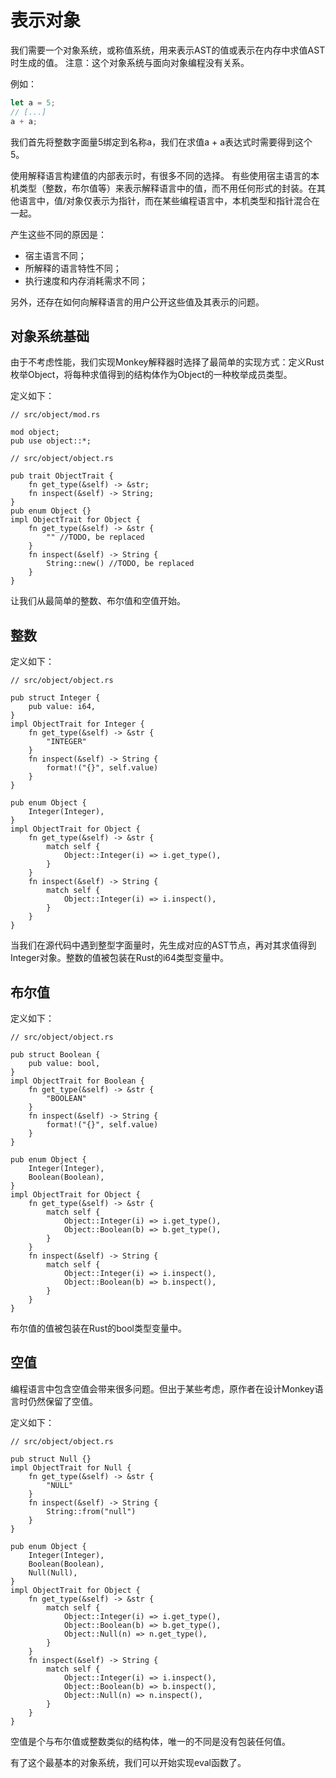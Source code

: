 # 表示对象

我们需要一个对象系统，或称值系统，用来表示AST的值或表示在内存中求值AST时生成的值。
注意：这个对象系统与面向对象编程没有关系。

例如：
```js
let a = 5;
// [...]
a + a;
```
我们首先将整数字面量5绑定到名称a，我们在求值a + a表达式时需要得到这个5。

使用解释语言构建值的内部表示时，有很多不同的选择。
有些使用宿主语言的本机类型（整数，布尔值等）来表示解释语言中的值，而不用任何形式的封装。在其他语言中，值/对象仅表示为指针，而在某些编程语言中，本机类型和指针混合在一起。

产生这些不同的原因是：
- 宿主语言不同；
- 所解释的语言特性不同；
- 执行速度和内存消耗需求不同；

另外，还存在如何向解释语言的用户公开这些值及其表示的问题。

## 对象系统基础

由于不考虑性能，我们实现Monkey解释器时选择了最简单的实现方式：定义Rust枚举Object，将每种求值得到的结构体作为Object的一种枚举成员类型。

定义如下：

```rust,noplaypen
// src/object/mod.rs

mod object;
pub use object::*;
```

```rust,noplaypen
// src/object/object.rs

pub trait ObjectTrait {
    fn get_type(&self) -> &str;
    fn inspect(&self) -> String;
}
pub enum Object {}
impl ObjectTrait for Object {
    fn get_type(&self) -> &str {
        "" //TODO, be replaced
    }
    fn inspect(&self) -> String {
        String::new() //TODO, be replaced
    }
}
```

让我们从最简单的整数、布尔值和空值开始。

## 整数

定义如下：
```rust,noplaypen
// src/object/object.rs

pub struct Integer {
    pub value: i64,
}
impl ObjectTrait for Integer {
    fn get_type(&self) -> &str {
        "INTEGER"
    }
    fn inspect(&self) -> String {
        format!("{}", self.value)
    }
}

pub enum Object {
    Integer(Integer),
}
impl ObjectTrait for Object {
    fn get_type(&self) -> &str {
        match self {
            Object::Integer(i) => i.get_type(),
        }
    }
    fn inspect(&self) -> String {
        match self {
            Object::Integer(i) => i.inspect(),
        }
    }
}
```
当我们在源代码中遇到整型字面量时，先生成对应的AST节点，再对其求值得到Integer对象。整数的值被包装在Rust的i64类型变量中。

## 布尔值

定义如下：
```rust,noplaypen
// src/object/object.rs

pub struct Boolean {
    pub value: bool,
}
impl ObjectTrait for Boolean {
    fn get_type(&self) -> &str {
        "BOOLEAN"
    }
    fn inspect(&self) -> String {
        format!("{}", self.value)
    }
}

pub enum Object {
    Integer(Integer),
    Boolean(Boolean),
}
impl ObjectTrait for Object {
    fn get_type(&self) -> &str {
        match self {
            Object::Integer(i) => i.get_type(),
            Object::Boolean(b) => b.get_type(),
        }
    }
    fn inspect(&self) -> String {
        match self {
            Object::Integer(i) => i.inspect(),
            Object::Boolean(b) => b.inspect(),
        }
    }
}
```
布尔值的值被包装在Rust的bool类型变量中。

## 空值

编程语言中包含空值会带来很多问题。但出于某些考虑，原作者在设计Monkey语言时仍然保留了空值。

定义如下：
```rust,noplaypen
// src/object/object.rs

pub struct Null {}
impl ObjectTrait for Null {
    fn get_type(&self) -> &str {
        "NULL"
    }
    fn inspect(&self) -> String {
        String::from("null")
    }
}

pub enum Object {
    Integer(Integer),
    Boolean(Boolean),
    Null(Null),
}
impl ObjectTrait for Object {
    fn get_type(&self) -> &str {
        match self {
            Object::Integer(i) => i.get_type(),
            Object::Boolean(b) => b.get_type(),
            Object::Null(n) => n.get_type(),
        }
    }
    fn inspect(&self) -> String {
        match self {
            Object::Integer(i) => i.inspect(),
            Object::Boolean(b) => b.inspect(),
            Object::Null(n) => n.inspect(),
        }
    }
}
```

空值是个与布尔值或整数类似的结构体，唯一的不同是没有包装任何值。

有了这个最基本的对象系统，我们可以开始实现eval函数了。
